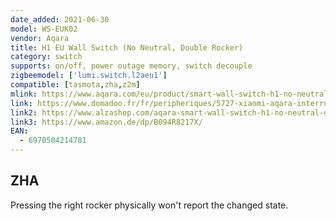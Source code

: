 ```yaml
---
date_added: 2021-06-30
model: WS-EUK02
vendor: Aqara
title: H1 EU Wall Switch (No Neutral, Double Rocker)
category: switch
supports: on/off, power outage memory, switch decouple
zigbeemodel: ['lumi.switch.l2aeu1']
compatible: [tasmota,zha,z2m]
mlink: https://www.aqara.com/eu/product/smart-wall-switch-h1-no-neutral
link: https://www.domadoo.fr/fr/peripheriques/5727-xiaomi-aqara-interrupteur-mural-double-intelligent-h1-zigbee-30-sans-neutre-6970504214781.html
link2: https://www.alzashop.com/aqara-smart-wall-switch-h1-no-neutral-double-rocker-d6480895.htm
link3: https://www.amazon.de/dp/B094R8217X/
EAN:
  - 6970504214781
---
```


## ZHA
Pressing the right rocker physically won't report the changed state.
